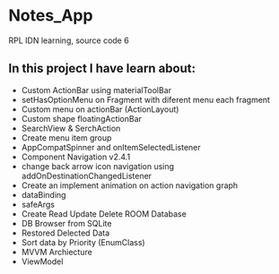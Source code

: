 # Notes_App
RPL IDN learning, source code 6

## In this project I have learn about:
- Custom ActionBar using materialToolBar
- setHasOptionMenu on Fragment with diferent menu each fragment
- Custom menu on actionBar (ActionLayout)
- Custom shape floatingActionBar
- SearchView & SerchAction
- Create menu item group
- AppCompatSpinner and onItemSelectedListener
- Component Navigation v2.4.1
- change back arrow icon navigation using addOnDestinationChangedListener
- Create an implement animation on action navigation graph
- dataBinding
- safeArgs
- Create Read Update Delete ROOM Database
- DB Browser from SQLite
- Restored Delected Data
- Sort data by Priority (EnumClass)
- MVVM Archiecture
- ViewModel

